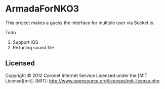 ArmadaForNKO3
=============
This project makes a guess the interface for multiple user via Socket.io.

Todo
1. Support iOS
2. ReTuning sound file

Licensed
----------
Copyright &copy; 2012 Coronet Internet Service
Licensed under the [MIT License][mit].
[MIT]: http://www.opensource.org/licenses/mit-license.php